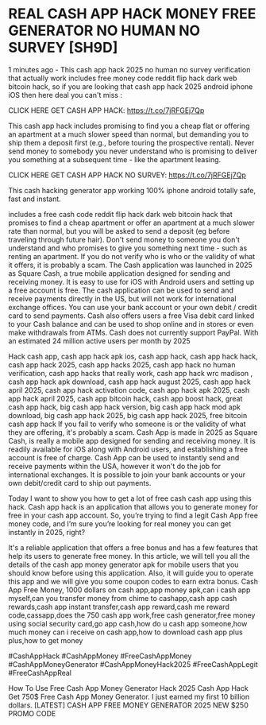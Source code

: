 # REAL CASH APP HACK MONEY FREE GENERATOR NO HUMAN NO SURVEY [SH9D]

1 minutes ago - This cash app hack 2025 no human no survey verification that actually work includes free money code reddit flip hack dark web bitcoin hack, so if you are looking that cash app hack 2025 android iphone iOS then here deal you can't miss :

CLICK HERE GET CASH APP HACK: https://t.co/7jRFGEj7Qp

This cash app hack includes promising to find you a cheap flat or offering an apartment at a much slower speed than normal, but demanding you to ship them a deposit first (e.g., before touring the prospective rental). Never send money to somebody you never understand who is promising to deliver you something at a subsequent time - like the apartment leasing.

CLICK HERE GET CASH APP HACK NO SURVEY: https://t.co/7jRFGEj7Qp

This cash hacking generator app working 100% iphone android totally safe, fast and instant.

includes a free cash code reddit flip hack dark web bitcoin hack that promises to find a cheap apartment or offer an apartment at a much slower rate than normal, but you will be asked to send a deposit (eg before traveling through future hair). Don't send money to someone you don't understand and who promises to give you something next time - such as renting an apartment. If you do not verify who is who or the validity of what it offers, it is probably a scam. The Cash application was launched in 2025 as Square Cash, a true mobile application designed for sending and receiving money. It is easy to use for iOS with Android users and setting up a free account is free. The cash application can be used to send and receive payments directly in the US, but will not work for international exchange offices. You can use your bank account or your own debit / credit card to send payments. Cash also offers users a free Visa debit card linked to your Cash balance and can be used to shop online and in stores or even make withdrawals from ATMs. Cash does not currently support PayPal. With an estimated 24 million active users per month by 2025

Hack cash app, cash app hack apk ios, cash app hack, cash app hack hack, cash app hack 2025, cash app hacks 2025, cash app hack no human verification, cash app hacks that really work, cash app hack wrc madison , cash app hack apk download, cash app hack august 2025, cash app hack april 2025, cash app hack activation code, cash app hack apk 2025, cash app hack april 2025, cash app bitcoin hack, cash app boost hack, great cash app hack, big cash app hack version, big cash app hack mod apk download, big cash app hack 2025, big cash app hack 2025, free bitcoin cash app hack If you fail to verify who someone is or the validity of what they are offering, it's probably a scam. Cash App is made in 2025 as Square Cash, is really a mobile app designed for sending and receiving money. It is readily available for iOS along with Android users, and establishing a free account is free of charge. Cash App can be used to instantly send and receive payments within the USA, however it won't do the job for international exchanges. It is possible to join your bank accounts or your own debit/credit card to ship out payments.

Today I want to show you how to get a lot of free cash cash app using this hack. Cash app hack is an application that allows you to generate money for free in your cash app account. So, you’re trying to find a legit Cash App free money code, and I’m sure you’re looking for real money you can get instantly in 2025, right?

It's a reliable application that offers a free bonus and has a few features that help its users to generate free money. In this article, we will tell you all the details of the cash app money generator apk for mobile users that you should know before using this application. Also, it will guide you to operate this app and we will give you some coupon codes to earn extra bonus. Cash App Free Money, 1000 dollars on cash app,app money apk,can i cash app myself,can you transfer money from chime to cashapp,cash app cash rewards,cash app instant transfer,cash app reward,cash me reward code,cassapp,does the 750 cash app work,free cash generator,free money using social security card,go app cash,how do u cash app someone,how much money can i receive on cash app,how to download cash app plus plus,how to get money

#CashAppHack #CashAppMoney #FreeCashAppMoney #CashAppMoneyGenerator #CashAppMoneyHack2025 #FreeCashAppLegit #FreeCashAppReal

How To Use Free Cash App Money Generator Hack 2025 Cash App Hack Get 750$ Free Cash App Money Generator. I just earned my first 10 billion dollars. [LATEST] CASH APP FREE MONEY GENERATOR 2025 NEW $250 PROMO CODE
